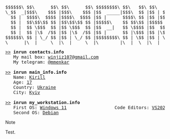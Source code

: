 <pre>

$$$$$$\ $$\      $$\ $$\      $$\ $$$$$$$$\ $$\   $$\ $$\   $$\  $$$$$$\  $$$$$$$\  
\_$$  _|$$$\    $$$ |$$$\    $$$ |$$  _____|$$$\  $$ |$$ | $$  |$$  __$$\ $$  __$$\ 
  $$ |  $$$$\  $$$$ |$$$$\  $$$$ |$$ |      $$$$\ $$ |$$ |$$  / $$ /  $$ |$$ |  $$ |
  $$ |  $$\$$\$$ $$ |$$\$$\$$ $$ |$$$$$\    $$ $$\$$ |$$$$$  /  $$$$$$$$ |$$$$$$$  |
  $$ |  $$ \$$$  $$ |$$ \$$$  $$ |$$  __|   $$ \$$$$ |$$  $$<   $$  __$$ |$$  __$$< 
  $$ |  $$ |\$  /$$ |$$ |\$  /$$ |$$ |      $$ |\$$$ |$$ |\$$\  $$ |  $$ |$$ |  $$ |
$$$$$$\ $$ | \_/ $$ |$$ | \_/ $$ |$$$$$$$$\ $$ | \$$ |$$ | \$$\ $$ |  $$ |$$ |  $$ |
\______|\__|     \__|\__|     \__|\________|\__|  \__|\__|  \__|\__|  \__|\__|  \__|
</pre>

<pre>
<a href="">>></a> <strong>inrun contacts.info</strong>
   My mail box: <a href="">winjiz107@gmail.com</a>
   My telegram: <a href="">@mmenkar</a>
 
<a href="">>></a> <strong>inrun main_info.info</strong>
   Name: <a href="">Kirill</a>
   Age: <a href="">17</a>
   Country: <a href="">Ukraine</a>
   City: <a href="">Kyiv</a>

<a href="">>></a> <strong>inrun my_workstation.info</strong>
   First OS: <a href="">Windows 11</a>                  Code Editors: <a href="">VS2022,PyCharm,DevC++,CLion</a>
   Second OS: <a href="">Debian</a>            
</pre>

> [!NOTE]
> Test.
